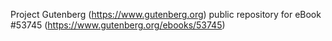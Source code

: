 Project Gutenberg (https://www.gutenberg.org) public repository for
eBook #53745 (https://www.gutenberg.org/ebooks/53745)
